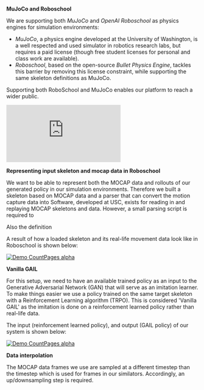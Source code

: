 **MuJoCo and Roboschool**

We are supporting both *MuJoCo* and *OpenAI Roboschool* as physics engines for simulation environments:

+ *MuJoCo*, a physics engine developed at the University of Washington, is a well respected and used simulator in robotics research labs, but requires a paid license (though free student licenses for personal and class work are available).
+ *Roboschool*, based on the open-source *Bullet Physics Engine*, tackles this barrier by removing this license constraint, while supporting the same skeleton definitions as MuJoCo.

Supporting both RoboSchool and MuJoCo enables our platform to reach a wider public.

<iframe src="https://storage.googleapis.com/joschu-public/demo-race.mp4" frameborder="0" allowfullscreen></iframe>

**Representing input skeleton and mocap data in Roboschool**

We want to be able to represent both the MOCAP data and rollouts of our generated policy in our simulation environments. Therefore we built a skeleton based on MOCAP data and a parser that can convert the motion capture data into Software, developed at USC, exists for reading in and replaying MOCAP skeletons and data. However, a small parsing script is required to 

Also the definition 

A result of how a loaded skeleton and its real-life movement data look like in Roboschool is shown below:

[![Demo CountPages alpha](https://share.gifyoutube.com/KzB6Gb.gif)](https://www.youtube.com/watch?v=ek1j272iAmc)

**Vanilla GAIL**

For this setup, we need to have an available trained policy as an input to the Generative Adversarial Network (GAN) that will serve as an imitation learner. To make things easier we use a policy trained on the same target skeleton with a Reinforcement Learning algorithm (TRPO). This is considered 'Vanilla GAIL' as the imitation is done on a reinforcement learned policy rather than real-life data.

The input (reinforcement learned policy), and output (GAIL policy) of our system is shown below:

[![Demo CountPages alpha](https://share.gifyoutube.com/KzB6Gb.gif)](https://www.youtube.com/watch?v=ek1j272iAmc)

**Data interpolation**

The MOCAP data frames we use are sampled at a different timestep than the timestep which is used for frames in our similators. Accordingly, an up/downsampling step is required.